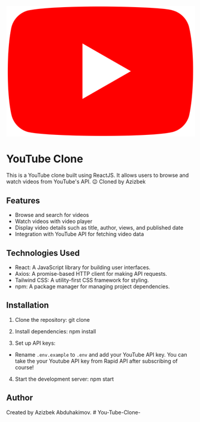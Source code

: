 ![Image Description](./src/images/yt-logo-mobile.png)

# YouTube Clone

This is a YouTube clone built using ReactJS. It allows users to browse and watch videos from YouTube's API. 😉 Cloned by Azizbek

## Features

- Browse and search for videos
- Watch videos with video player
- Display video details such as title, author, views, and published date
- Integration with YouTube API for fetching video data

## Technologies Used

- React: A JavaScript library for building user interfaces.
- Axios: A promise-based HTTP client for making API requests.
- Tailwind CSS: A utility-first CSS framework for styling.
- npm: A package manager for managing project dependencies.

## Installation

1. Clone the repository: git clone <repository-url>

2. Install dependencies: npm install

3. Set up API keys:

- Rename `.env.example` to `.env` and add your YouTube API key. You can take the your Youtube API key from Rapid API after subscribing of course!

4. Start the development server: npm start

## Author

Created by Azizbek Abduhakimov.
#   Y o u - T u b e - C l o n e - 
 
 